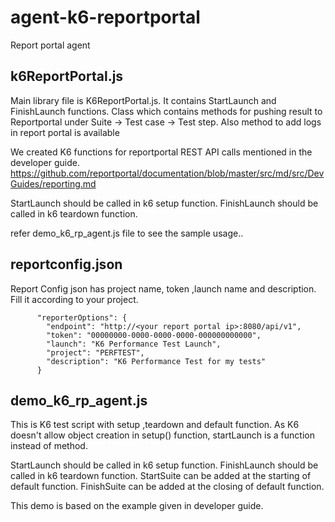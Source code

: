# agent-k6-reportportal
Report portal agent

## k6ReportPortal.js 

Main library file is K6ReportPortal.js. It contains StartLaunch and FinishLaunch functions.
Class which contains methods for pushing result to Reportportal under Suite -> Test case -> Test step.
Also method to add logs in report portal is available

We created K6 functions for reportportal REST API calls mentioned in the developer guide.
https://github.com/reportportal/documentation/blob/master/src/md/src/DevGuides/reporting.md

StartLaunch should be called in k6 setup function.
FinishLaunch should be called in k6 teardown function.

refer demo_k6_rp_agent.js file to see the sample usage..

## reportconfig.json 

Report Config json has project name, token ,launch name and description. Fill it according to your project.
```
      "reporterOptions": {
        "endpoint": "http://<your report portal ip>:8080/api/v1",
        "token": "00000000-0000-0000-0000-000000000000",
        "launch": "K6 Performance Test Launch",
        "project": "PERFTEST",
        "description": "K6 Performance Test for my tests"
      }
```
## demo_k6_rp_agent.js

This is K6 test script with setup ,teardown and default function.
As K6 doesn't allow object creation in setup() function, startLaunch is a function instead of method.

StartLaunch should be called in k6 setup function. FinishLaunch should be called in k6 teardown function.
StartSuite can be added at the starting of default function.
FinishSuite can be added at the closing of default function.

This demo is based on the example given in developer guide.


